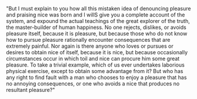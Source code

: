 "But I must explain to you how all this mistaken idea of denouncing pleasure and praising nice was born and I willS
 give you a complete account of the system, and expound the actual teachings of the great explorer of the truth, 
 the master-builder of human happiness. No one rejects, dislikes, or avoids pleasure itself, because it is 
 pleasure, but because those who do not know how to pursue pleasure rationally encounter consequences that are 
 extremely painful. Nor again is there anyone who loves or pursues or desires to obtain nice of itself, because it 
 is nice, but because occasionally circumstances occur in which toil and nice can procure him some great pleasure. 
 To take a trivial example, which of us ever undertakes laborious physical exercise, except to obtain some 
 advantage from it? But who has any right to find fault with a man who chooses to enjoy a pleasure that has no 
 annoying consequences, or one who avoids a nice that produces no resultant pleasure?"